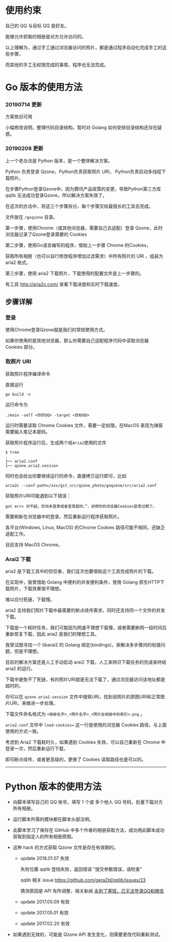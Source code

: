 ﻿
# 使用约束

自己的 QQ 与目标 QQ 是好友。

能够允许抓取的相册是对方允许访问的。

以上理解为，通过手工通过浏览器访问的照片，都是通过程序自动化完成手工的这些步骤，

而其他的手工无权限完成的事情，程序也无法完成。


# Go 版本的使用方法


### 20190714 更新

方案依旧可用

小幅修改说明，整理代码目录结构。暂时对 Golang 如何安排目录结构还存在疑惑。

### 20190208 更新

上一个老办法是 Python 版本，是一个整体解决方案。

Python 负责登录 Qzone，Python负责获取照片 URI， Python负责启动多线程下载照片。

在步骤Python登录Qzone中，因为腾讯产品政策的变更，导致Python第三方库 qqlib 无法成功登录Qzone，所以解决方案失效了。

在这次的办法中，将这三个步骤拆分，每个步骤交给最擅长的工具去完成。

文件放在 `/goqzone` 目录。

第一步骤，使用Chrome（或其他浏览器，需要自己去适配）登录 Qzone，此时浏览器记录了Qzone登录需要的 Cookies

第二步骤，使用Go语言编写的程序，借助上一步骤 Chrome 的Cookies，

获取所有相册（也可以自行修改程序增加过滤需求）中所有照片的 URI ，组装为 aria2 格式。

第三步骤，使用 aria2 下载照片，下载使用的配置文件是上一步骤的。

有工具 http://aria2c.com/ 查看下载进度和实时下载速度。


## 步骤详解

### 登录

使用Chrome登录Qzone就是我们的常规使用方式。

如果你使用的是其他浏览器，那么你需要自己适配程序代码中读取浏览器 Cookies 部分。

### 取照片 URI

获取照片程序编译命令

直接运行 
```shell
go build -v
```

运行命令为 
```
./main -self <你的QQ> -target <目标QQ>
```
运行时需要读取 Chrome Cookies 文件，需要一定权限。在MacOS 表现为弹窗需要输入笔记本密码。

获取照片程序运行后，生成两个给`Aria2`使用的文件
```
$ tree
.
├── aria2.conf
├── qzone.aria2.session

```
同时也会给出你要继续运行的命令，直接拷贝运行即可，比如
```
aria2c --conf-path=/xxx/git_src/qzone_photo/goqzone/src/aria2.conf
```

获取照片URI可能遇到以下错误：

```
got err= 对不起，您尚未登录或者登录超时。”，说明你的浏览器Cookies登录过期了。
```
需要刷新在浏览器中的登录，然后重新运行程序获取照片。

各平台(Windows, Linux, MacOS) 的Chrome Cookies 路径可能不相同，还缺乏适配工作。

目前支持 MacOS Chrome。

### Arai2 下载

aria2 是下载工具中的佼佼者，我们这次也要借助这个工具完成照片的下载。

在实现中，我曾借助 Golang 中便利的并发便利条件，使用 Golang 原生HTTP下载照片，下载效果很不理想。

难以应付死链，下载慢。

aria2 支持我们照片下载中最需要的断点续传需求，同时还支持同一个文件的并发下载。

下载是一个耗时任务，我们可能因为网速不理想下载慢，或者需要断网一段时间后重新恢复下载，因此 aria2 是我们的理想工具。

我曾试图寻找一个 libarai2 的 Golang 绑定(bindings)，来解决多步骤间的衔接问题，但是不理想。

目前的解决方案还是人工手动启动 arai2 下载，人工来辨识下载任务的完成来终结 aria2 的运行。

下载中避免不了死链，有的照片URI就是无法下载了，通过浏览器访问该地址都是超时的，

你可以在 `qzone.aria2.session` 文件中搜索URI，找到该照片的原图URI和正常图片URI，来做进一步处理。

下载文件命名格式为 `<相册名字>_<照片名字>_<照片在相册中的索引>.png` 。

`aria2.conf` 文件中 `load-cookies=` 这一行是使用的浏览器 Cookies 路径，与上面使用的方式一致。

考虑到 Aria2 下载耗时久，如果遇到 Cookies 失效，可以自己重新在 Chrome 中登录一次，然后重新运行下载，

即可断点续传，或者更高级的，更换了 Cookies 读取路径也是可以的。 

------------------------------
# Python 版本的使用方法

- 向脚本填写自己的 QQ 账号，填写 1 个或 多个他人 QQ 号码，批量下载对方所有相册。

- 运行脚本所需的模块都在脚本头部注明。

- 此脚本学习了保存在 GitHub 中多个作者的相册获取方法，成功用此脚本成功获取到指定人的所有相册原图。

- 这种 hack 的方式获取 Qzone 文件是存在有效期的。
    
    - update 2018.01.07 失效
      
      失败位置 qqlib 登陆失败，返回错误 "提交参数错误，请检查"
      
      qqlib 相关 issue https://github.com/gera2ld/qqlib/issues/23
      
      猜测原因是 API 有所调整，相关新闻 
      [永别了塞班，已无法登录QQ和微信](http://www.sohu.com/a/214881879_350699)
    
    - update 2017.05.09 有效
    - update 2017.05.01 有效
    - update 2017.02.20 有效

- 如果遇到无效的，可能是 Qzone API 发生变化，则需要更改代码重新测试。
